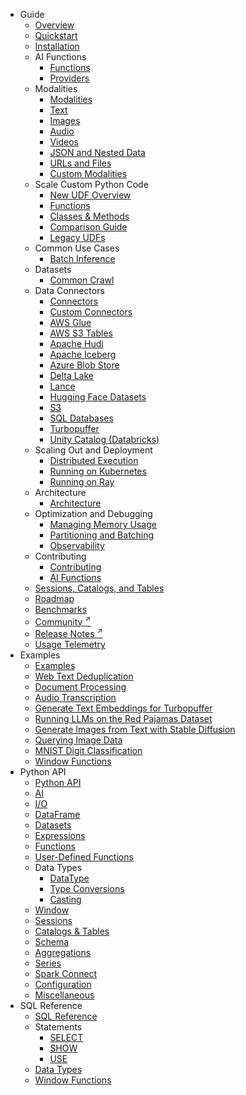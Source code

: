 * Guide
    * [Overview](index.md)
    * [Quickstart](quickstart.md)
    * [Installation](install.md)
    * AI Functions
        * [Functions](ai-functions/index.md)
        * [Providers](ai-functions/providers.md)
    * Modalities
        * [Modalities](modalities/index.md)
        * [Text](modalities/text.md)
        * [Images](modalities/images.md)
        * [Audio](modalities/audio.md)
        * [Videos](modalities/videos.md)
        * [JSON and Nested Data](modalities/json.md)
        * [URLs and Files](modalities/urls.md)
        * [Custom Modalities](modalities/custom.md)
    * Scale Custom Python Code
        * [New UDF Overview](custom-code/index.md)
        * [Functions](custom-code/func.md)
        * [Classes & Methods](custom-code/cls.md)
        * [Comparison Guide](custom-code/comparison.md)
        * [Legacy UDFs](custom-code/udfs.md)
    * Common Use Cases
        * [Batch Inference](use-case/batch-inference.md)
    * Datasets
        * [Common Crawl](datasets/common-crawl.md)
    * Data Connectors
        * [Connectors](connectors/index.md)
        * [Custom Connectors](connectors/custom.md)
        * [AWS Glue](connectors/glue.md)
        * [AWS S3 Tables](connectors/s3tables.md)
        * [Apache Hudi](connectors/hudi.md)
        * [Apache Iceberg](connectors/iceberg.md)
        * [Azure Blob Store](connectors/azure.md)
        * [Delta Lake](connectors/delta_lake.md)
        * [Lance](connectors/lance.md)
        * [Hugging Face Datasets](connectors/huggingface.md)
        * [S3](connectors/aws.md)
        * [SQL Databases](connectors/sql.md)
        * [Turbopuffer](connectors/turbopuffer.md)
        * [Unity Catalog (Databricks)](connectors/unity_catalog.md)
    * Scaling Out and Deployment
        * [Distributed Execution](distributed/index.md)
        * [Running on Kubernetes](distributed/kubernetes.md)
        * [Running on Ray](distributed/ray.md)
    * Architecture
        * [Architecture](architecture/index.md)
    * Optimization and Debugging
        * [Managing Memory Usage](optimization/memory.md)
        * [Partitioning and Batching](optimization/partitioning.md)
        * [Observability](optimization/observability.md)
    * Contributing
        * [Contributing](contributing-to-daft.md)
        * [AI Functions](contributing/contributing-ai-functions.md)
    * [Sessions, Catalogs, and Tables](configuration/sessions-usage.md)
    * [Roadmap](roadmap.md)
    * [Benchmarks](benchmarks/index.md)
    * [Community <sup>↗</sup>](http://www.daft.ai/slack)
    * [Release Notes <sup>↗</sup>](https://github.com/Eventual-Inc/Daft/releases)
    * [Usage Telemetry](telemetry.md)
* Examples
    * [Examples](examples/index.md)
    * [Web Text Deduplication](examples/minhash-dedupe.md)
    * [Document Processing](examples/document-processing.md)
    * [Audio Transcription](examples/audio-transcription.md)
    * [Generate Text Embeddings for Turbopuffer](examples/text-embeddings.md)
    * [Running LLMs on the Red Pajamas Dataset](examples/llms-red-pajamas.md)
    * [Generate Images from Text with Stable Diffusion](examples/image-generation.md)
    * [Querying Image Data](examples/querying-images.md)
    * [MNIST Digit Classification](examples/mnist.md)
    * [Window Functions](examples/window-functions.md)
* Python API
    * [Python API](api/index.md)
    * [AI](api/ai.md)
    * [I/O](api/io.md)
    * [DataFrame](api/dataframe.md)
    * [Datasets](api/datasets.md)
    * [Expressions](api/expressions.md)
    * [Functions](api/functions/)
    * [User-Defined Functions](api/udf.md)
    * Data Types
        * [DataType](api/datatypes/index.md)
        * [Type Conversions](api/datatypes/type_conversions.md)
        * [Casting](api/datatypes/casting.md)
    * [Window](api/window.md)
    * [Sessions](api/sessions.md)
    * [Catalogs & Tables](api/catalogs_tables.md)
    * [Schema](api/schema.md)
    * [Aggregations](api/aggregations.md)
    * [Series](api/series.md)
    * [Spark Connect](api/spark_connect.md)
    * [Configuration](api/config.md)
    * [Miscellaneous](api/misc.md)
* SQL Reference
    * [SQL Reference](sql/index.md)
    * Statements
        * [SELECT](sql/statements/select.md)
        * [SHOW](sql/statements/show.md)
        * [USE](sql/statements/use.md)
    * [Data Types](sql/datatypes.md)
    * [Window Functions](sql/window_functions.md)

<!--
TODO
        * [Custom Connectors](connectors/custom.md)
        * [CSV](connectors/csv.md)
        * [Google Cloud Storage (GCS)](connectors/gcs.md)
        * [HTTP](connectors/http.md)
        * [JSON](connectors/json.md)
        * [Lance](connectors/lance.md)
        * [Parquet](connectors/parquet.md)
        * [Turbopuffer](connectors/turbopuffer.md)
        * [WARC (Web ARChive)](connectors/warc.md)
-->
